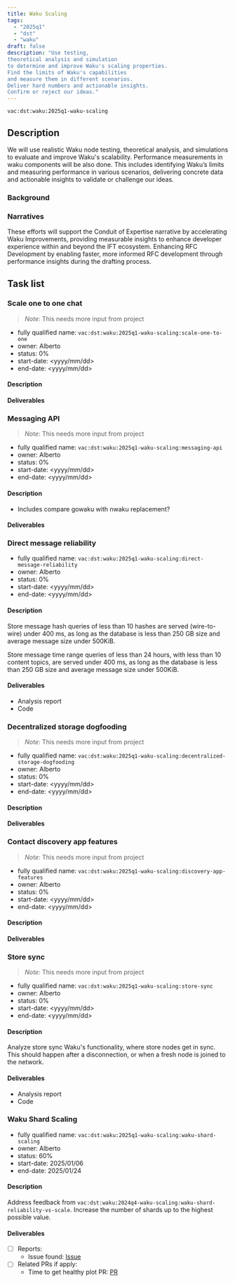 ```yaml
---
title: Waku Scaling
tags:
  - "2025q1"
  - "dst"
  - "waku"
draft: false
description: "Use testing,
theoretical analysis and simulation
to determine and improve Waku's scaling properties.
Find the limits of Waku's capabilities
and measure them in different scenarios.
Deliver hard numbers and actionable insights.
Confirm or reject our ideas."
---
```


`vac:dst:waku:2025q1-waku-scaling`

## Description

We will use realistic Waku node testing,
theoretical analysis, and simulations
to evaluate and improve Waku's scalability.
Performance measurements 
in waku components will be also done.
This includes identifying Waku’s limits
and measuring performance in various scenarios,
delivering concrete data and actionable insights
to validate or challenge our ideas.


### Background

### Narratives

These efforts will support the Conduit of Expertise narrative by
accelerating Waku Improvements,
providing measurable insights
to enhance developer experience
within and beyond the IFT ecosystem.
Enhancing RFC Development by enabling faster,
more informed RFC development
through performance insights during the drafting process.

## Task list

### Scale one to one chat
> *Note*: This needs more input from project

* fully qualified name: `vac:dst:waku:2025q1-waku-scaling:scale-one-to-one`
* owner: Alberto
* status: 0%
* start-date: <yyyy/mm/dd>
* end-date: <yyyy/mm/dd>

#### Description

#### Deliverables

<!--
Will be this done in Q2?

### Nwaku in status mobile

* fully qualified name: `vac:dst:waku:2025q1-waku-scaling:waku-in-status-mobile`
* owner: Alberto
* status: 0%
* start-date: <yyyy/mm/dd>
* end-date: <yyyy/mm/dd>

#### Description

#### Deliverables

### Logos forum

* fully qualified name: `vac:dst:waku:2025q1-waku-scaling:logos-forum`
* owner: Alberto
* status: 0%
* start-date: <yyyy/mm/dd>
* end-date: <yyyy/mm/dd>

#### Description

#### Deliverables
-->

### Messaging API
> *Note*: This needs more input from project

* fully qualified name: `vac:dst:waku:2025q1-waku-scaling:messaging-api`
* owner: Alberto
* status: 0%
* start-date: <yyyy/mm/dd>
* end-date: <yyyy/mm/dd>

#### Description
- Includes compare gowaku with nwaku replacement?

#### Deliverables

### Direct message reliability

* fully qualified name: `vac:dst:waku:2025q1-waku-scaling:direct-message-reliability`
* owner: Alberto
* status: 0%
* start-date: <yyyy/mm/dd>
* end-date: <yyyy/mm/dd>

#### Description
Store message hash queries 
of less than 10 hashes
are served (wire-to-wire) under 400 ms,
as long as the database
is less than 250 GB size
and average message size under 500KiB.

Store message time range queries
of less than 24 hours,
with less than 10 content topics,
are served under 400 ms,
as long as the database
is less than 250 GB size
and average message size under 500KiB.

#### Deliverables
- Analysis report
- Code

### Decentralized storage dogfooding
> *Note*: This needs more input from project

* fully qualified name: `vac:dst:waku:2025q1-waku-scaling:decentralized-storage-dogfooding`
* owner: Alberto
* status: 0%
* start-date: <yyyy/mm/dd>
* end-date: <yyyy/mm/dd>

#### Description

#### Deliverables

### Contact discovery app features
> *Note*: This needs more input from project

* fully qualified name: `vac:dst:waku:2025q1-waku-scaling:discovery-app-features`
* owner: Alberto
* status: 0%
* start-date: <yyyy/mm/dd>
* end-date: <yyyy/mm/dd>

#### Description

#### Deliverables

### Store sync
> *Note*: This needs more input from project

* fully qualified name: `vac:dst:waku:2025q1-waku-scaling:store-sync`
* owner: Alberto
* status: 0%
* start-date: <yyyy/mm/dd>
* end-date: <yyyy/mm/dd>

#### Description
Analyze store sync Waku's functionality,
where store nodes get in sync.
This should happen after a disconnection,
or when a fresh node is joined to the network.

#### Deliverables
- Analysis report
- Code

### Waku Shard Scaling

* fully qualified name: `vac:dst:waku:2025q1-waku-scaling:waku-shard-scaling`
* owner: Alberto
* status: 60%
* start-date: 2025/01/06
* end-date: 2025/01/24

#### Description

Address feedback from `vac:dst:waku:2024q4-waku-scaling:waku-shard-reliability-vs-scale`.
Increase the number of shards up to the highest possible value.

#### Deliverables
- [ ] Reports:
  - Issue found: [Issue](https://github.com/waku-org/nwaku/issues/3245)
- [ ] Related PRs if apply:
  - Time to get healthy plot PR: [PR](https://github.com/vacp2p/10ksim/pull/48)